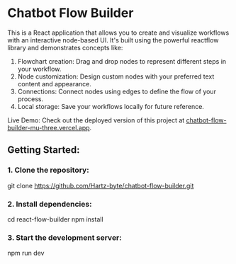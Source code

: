 # Chatbot Flow Builder

This is a React application that allows you to create and visualize workflows with an interactive node-based UI. It's built using the powerful reactflow library and demonstrates concepts like:

1. Flowchart creation: Drag and drop nodes to represent different steps in your workflow.
2. Node customization: Design custom nodes with your preferred text content and appearance.
3. Connections: Connect nodes using edges to define the flow of your process.
4. Local storage: Save your workflows locally for future reference.

Live Demo:
Check out the deployed version of this project at [chatbot-flow-builder-mu-three.vercel.app](https://chatbot-flow-builder-mu-three.vercel.app "Live Demo").


## Getting Started:
### 1. Clone the repository:
git clone https://github.com/Hartz-byte/chatbot-flow-builder.git

### 2. Install dependencies:
cd react-flow-builder
npm install

### 3. Start the development server:
npm run dev
